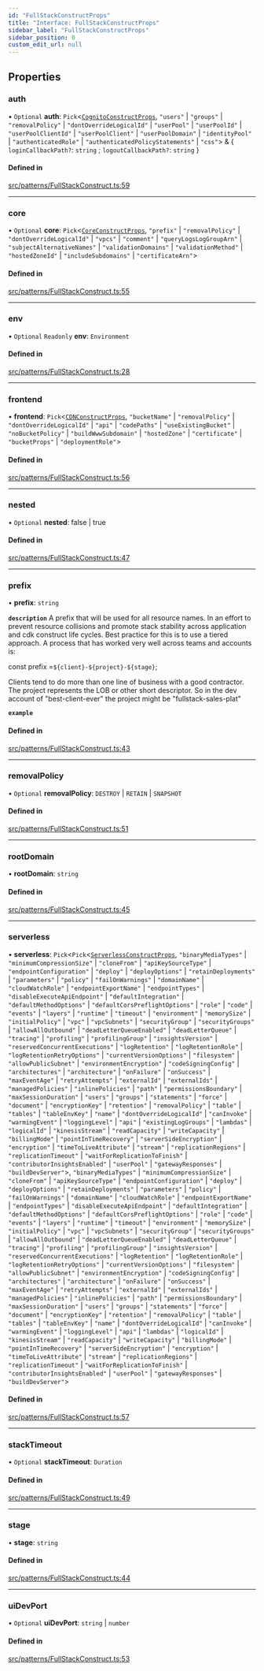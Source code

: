 ```yaml
---
id: "FullStackConstructProps"
title: "Interface: FullStackConstructProps"
sidebar_label: "FullStackConstructProps"
sidebar_position: 0
custom_edit_url: null
---
```


## Properties

### auth

• `Optional` **auth**: `Pick`<[`CognitoConstructProps`](CognitoConstructProps), ``"users"`` \| ``"groups"`` \| ``"removalPolicy"`` \| ``"dontOverrideLogicalId"`` \| ``"userPool"`` \| ``"userPoolId"`` \| ``"userPoolClientId"`` \| ``"userPoolClient"`` \| ``"userPoolDomain"`` \| ``"identityPool"`` \| ``"authenticatedRole"`` \| ``"authenticatedPolicyStatements"`` \| ``"css"``\> & { `loginCallbackPath?`: `string` ; `logoutCallbackPath?`: `string`  }

#### Defined in

[src/patterns/FullStackConstruct.ts:59](https://github.com/matthewkeil/full-stack-pattern/blob/ee83838/src/patterns/FullStackConstruct.ts#L59)

___

### core

• `Optional` **core**: `Pick`<[`CoreConstructProps`](CoreConstructProps), ``"prefix"`` \| ``"removalPolicy"`` \| ``"dontOverrideLogicalId"`` \| ``"vpcs"`` \| ``"comment"`` \| ``"queryLogsLogGroupArn"`` \| ``"subjectAlternativeNames"`` \| ``"validationDomains"`` \| ``"validationMethod"`` \| ``"hostedZoneId"`` \| ``"includeSubdomains"`` \| ``"certificateArn"``\>

#### Defined in

[src/patterns/FullStackConstruct.ts:55](https://github.com/matthewkeil/full-stack-pattern/blob/ee83838/src/patterns/FullStackConstruct.ts#L55)

___

### env

• `Optional` `Readonly` **env**: `Environment`

#### Defined in

[src/patterns/FullStackConstruct.ts:28](https://github.com/matthewkeil/full-stack-pattern/blob/ee83838/src/patterns/FullStackConstruct.ts#L28)

___

### frontend

• **frontend**: `Pick`<[`CDNConstructProps`](CDNConstructProps), ``"bucketName"`` \| ``"removalPolicy"`` \| ``"dontOverrideLogicalId"`` \| ``"api"`` \| ``"codePaths"`` \| ``"useExistingBucket"`` \| ``"noBucketPolicy"`` \| ``"buildWwwSubdomain"`` \| ``"hostedZone"`` \| ``"certificate"`` \| ``"bucketProps"`` \| ``"deploymentRole"``\>

#### Defined in

[src/patterns/FullStackConstruct.ts:56](https://github.com/matthewkeil/full-stack-pattern/blob/ee83838/src/patterns/FullStackConstruct.ts#L56)

___

### nested

• `Optional` **nested**: false \| true

#### Defined in

[src/patterns/FullStackConstruct.ts:47](https://github.com/matthewkeil/full-stack-pattern/blob/ee83838/src/patterns/FullStackConstruct.ts#L47)

___

### prefix

• **prefix**: `string`

**`description`** A prefix that will be used for all resource names.  In an effort to
prevent resource collisions and promote stack stability across application and
cdk construct life cycles. Best practice for this is to use a tiered approach. A
process that has worked very well across teams and accounts is:

const prefix =`${client}-${project}-${stage}`;

Clients tend to do more than one line of business with a good contractor.  The
project represents the LOB or other short descriptor.  So in the dev account of
"best-client-ever" the project might be "fullstack-sales-plat"

**`example`**

#### Defined in

[src/patterns/FullStackConstruct.ts:43](https://github.com/matthewkeil/full-stack-pattern/blob/ee83838/src/patterns/FullStackConstruct.ts#L43)

___

### removalPolicy

• `Optional` **removalPolicy**: `DESTROY` \| `RETAIN` \| `SNAPSHOT`

#### Defined in

[src/patterns/FullStackConstruct.ts:51](https://github.com/matthewkeil/full-stack-pattern/blob/ee83838/src/patterns/FullStackConstruct.ts#L51)

___

### rootDomain

• **rootDomain**: `string`

#### Defined in

[src/patterns/FullStackConstruct.ts:45](https://github.com/matthewkeil/full-stack-pattern/blob/ee83838/src/patterns/FullStackConstruct.ts#L45)

___

### serverless

• **serverless**: `Pick`<`Pick`<[`ServerlessConstructProps`](ServerlessConstructProps), ``"binaryMediaTypes"`` \| ``"minimumCompressionSize"`` \| ``"cloneFrom"`` \| ``"apiKeySourceType"`` \| ``"endpointConfiguration"`` \| ``"deploy"`` \| ``"deployOptions"`` \| ``"retainDeployments"`` \| ``"parameters"`` \| ``"policy"`` \| ``"failOnWarnings"`` \| ``"domainName"`` \| ``"cloudWatchRole"`` \| ``"endpointExportName"`` \| ``"endpointTypes"`` \| ``"disableExecuteApiEndpoint"`` \| ``"defaultIntegration"`` \| ``"defaultMethodOptions"`` \| ``"defaultCorsPreflightOptions"`` \| ``"role"`` \| ``"code"`` \| ``"events"`` \| ``"layers"`` \| ``"runtime"`` \| ``"timeout"`` \| ``"environment"`` \| ``"memorySize"`` \| ``"initialPolicy"`` \| ``"vpc"`` \| ``"vpcSubnets"`` \| ``"securityGroup"`` \| ``"securityGroups"`` \| ``"allowAllOutbound"`` \| ``"deadLetterQueueEnabled"`` \| ``"deadLetterQueue"`` \| ``"tracing"`` \| ``"profiling"`` \| ``"profilingGroup"`` \| ``"insightsVersion"`` \| ``"reservedConcurrentExecutions"`` \| ``"logRetention"`` \| ``"logRetentionRole"`` \| ``"logRetentionRetryOptions"`` \| ``"currentVersionOptions"`` \| ``"filesystem"`` \| ``"allowPublicSubnet"`` \| ``"environmentEncryption"`` \| ``"codeSigningConfig"`` \| ``"architectures"`` \| ``"architecture"`` \| ``"onFailure"`` \| ``"onSuccess"`` \| ``"maxEventAge"`` \| ``"retryAttempts"`` \| ``"externalId"`` \| ``"externalIds"`` \| ``"managedPolicies"`` \| ``"inlinePolicies"`` \| ``"path"`` \| ``"permissionsBoundary"`` \| ``"maxSessionDuration"`` \| ``"users"`` \| ``"groups"`` \| ``"statements"`` \| ``"force"`` \| ``"document"`` \| ``"encryptionKey"`` \| ``"retention"`` \| ``"removalPolicy"`` \| ``"table"`` \| ``"tables"`` \| ``"tableEnvKey"`` \| ``"name"`` \| ``"dontOverrideLogicalId"`` \| ``"canInvoke"`` \| ``"warmingEvent"`` \| ``"loggingLevel"`` \| ``"api"`` \| ``"existingLogGroups"`` \| ``"lambdas"`` \| ``"logicalId"`` \| ``"kinesisStream"`` \| ``"readCapacity"`` \| ``"writeCapacity"`` \| ``"billingMode"`` \| ``"pointInTimeRecovery"`` \| ``"serverSideEncryption"`` \| ``"encryption"`` \| ``"timeToLiveAttribute"`` \| ``"stream"`` \| ``"replicationRegions"`` \| ``"replicationTimeout"`` \| ``"waitForReplicationToFinish"`` \| ``"contributorInsightsEnabled"`` \| ``"userPool"`` \| ``"gatewayResponses"`` \| ``"buildDevServer"``\>, ``"binaryMediaTypes"`` \| ``"minimumCompressionSize"`` \| ``"cloneFrom"`` \| ``"apiKeySourceType"`` \| ``"endpointConfiguration"`` \| ``"deploy"`` \| ``"deployOptions"`` \| ``"retainDeployments"`` \| ``"parameters"`` \| ``"policy"`` \| ``"failOnWarnings"`` \| ``"domainName"`` \| ``"cloudWatchRole"`` \| ``"endpointExportName"`` \| ``"endpointTypes"`` \| ``"disableExecuteApiEndpoint"`` \| ``"defaultIntegration"`` \| ``"defaultMethodOptions"`` \| ``"defaultCorsPreflightOptions"`` \| ``"role"`` \| ``"code"`` \| ``"events"`` \| ``"layers"`` \| ``"runtime"`` \| ``"timeout"`` \| ``"environment"`` \| ``"memorySize"`` \| ``"initialPolicy"`` \| ``"vpc"`` \| ``"vpcSubnets"`` \| ``"securityGroup"`` \| ``"securityGroups"`` \| ``"allowAllOutbound"`` \| ``"deadLetterQueueEnabled"`` \| ``"deadLetterQueue"`` \| ``"tracing"`` \| ``"profiling"`` \| ``"profilingGroup"`` \| ``"insightsVersion"`` \| ``"reservedConcurrentExecutions"`` \| ``"logRetention"`` \| ``"logRetentionRole"`` \| ``"logRetentionRetryOptions"`` \| ``"currentVersionOptions"`` \| ``"filesystem"`` \| ``"allowPublicSubnet"`` \| ``"environmentEncryption"`` \| ``"codeSigningConfig"`` \| ``"architectures"`` \| ``"architecture"`` \| ``"onFailure"`` \| ``"onSuccess"`` \| ``"maxEventAge"`` \| ``"retryAttempts"`` \| ``"externalId"`` \| ``"externalIds"`` \| ``"managedPolicies"`` \| ``"inlinePolicies"`` \| ``"path"`` \| ``"permissionsBoundary"`` \| ``"maxSessionDuration"`` \| ``"users"`` \| ``"groups"`` \| ``"statements"`` \| ``"force"`` \| ``"document"`` \| ``"encryptionKey"`` \| ``"retention"`` \| ``"removalPolicy"`` \| ``"table"`` \| ``"tables"`` \| ``"tableEnvKey"`` \| ``"name"`` \| ``"dontOverrideLogicalId"`` \| ``"canInvoke"`` \| ``"warmingEvent"`` \| ``"loggingLevel"`` \| ``"api"`` \| ``"lambdas"`` \| ``"logicalId"`` \| ``"kinesisStream"`` \| ``"readCapacity"`` \| ``"writeCapacity"`` \| ``"billingMode"`` \| ``"pointInTimeRecovery"`` \| ``"serverSideEncryption"`` \| ``"encryption"`` \| ``"timeToLiveAttribute"`` \| ``"stream"`` \| ``"replicationRegions"`` \| ``"replicationTimeout"`` \| ``"waitForReplicationToFinish"`` \| ``"contributorInsightsEnabled"`` \| ``"userPool"`` \| ``"gatewayResponses"`` \| ``"buildDevServer"``\>

#### Defined in

[src/patterns/FullStackConstruct.ts:57](https://github.com/matthewkeil/full-stack-pattern/blob/ee83838/src/patterns/FullStackConstruct.ts#L57)

___

### stackTimeout

• `Optional` **stackTimeout**: `Duration`

#### Defined in

[src/patterns/FullStackConstruct.ts:49](https://github.com/matthewkeil/full-stack-pattern/blob/ee83838/src/patterns/FullStackConstruct.ts#L49)

___

### stage

• **stage**: `string`

#### Defined in

[src/patterns/FullStackConstruct.ts:44](https://github.com/matthewkeil/full-stack-pattern/blob/ee83838/src/patterns/FullStackConstruct.ts#L44)

___

### uiDevPort

• `Optional` **uiDevPort**: `string` \| `number`

#### Defined in

[src/patterns/FullStackConstruct.ts:53](https://github.com/matthewkeil/full-stack-pattern/blob/ee83838/src/patterns/FullStackConstruct.ts#L53)
